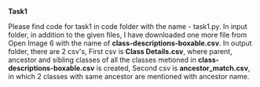 **Task1**

  Please find code for task1 in code folder with the name - task1.py.
  In input folder, in addition to the given files, I have downloaded one more file from Open Image 6 with the name of **class-descriptions-boxable.csv**.
  In output folder, there are 2 csv's, First csv is **Class Details.csv**, where parent, ancestor and sibling classes of all the classes metioned in **class-descriptions-boxable.csv** is created, Second csv is **ancestor_match.csv**, in which 2 classes with same ancestor are mentioned with ancestor name.
